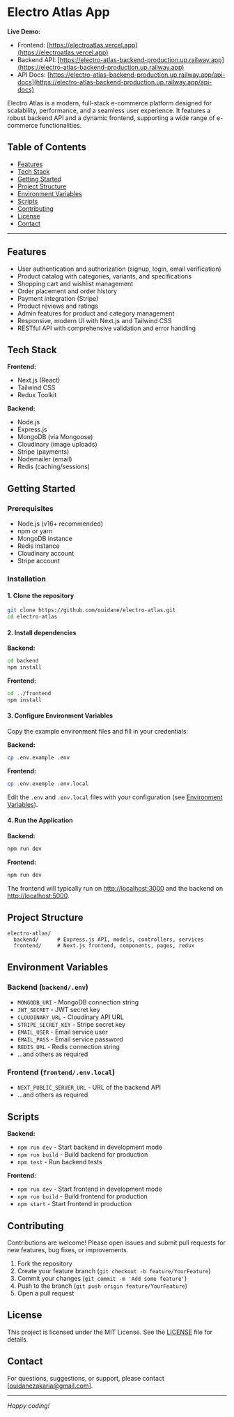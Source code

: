 # Electro Atlas App

**Live Demo:**

- Frontend: [https://electroatlas.vercel.app](https://electroatlas.vercel.app)
- Backend API: [https://electro-atlas-backend-production.up.railway.app](https://electro-atlas-backend-production.up.railway.app)
- API Docs: [https://electro-atlas-backend-production.up.railway.app/api-docs](https://electro-atlas-backend-production.up.railway.app/api-docs)

Electro Atlas is a modern, full-stack e-commerce platform designed for scalability, performance, and a seamless user experience. It features a robust backend API and a dynamic frontend, supporting a wide range of e-commerce functionalities.

## Table of Contents

- [Features](#features)
- [Tech Stack](#tech-stack)
- [Getting Started](#getting-started)
- [Project Structure](#project-structure)
- [Environment Variables](#environment-variables)
- [Scripts](#scripts)
- [Contributing](#contributing)
- [License](#license)
- [Contact](#contact)

---

## Features

- User authentication and authorization (signup, login, email verification)
- Product catalog with categories, variants, and specifications
- Shopping cart and wishlist management
- Order placement and order history
- Payment integration (Stripe)
- Product reviews and ratings
- Admin features for product and category management
- Responsive, modern UI with Next.js and Tailwind CSS
- RESTful API with comprehensive validation and error handling

## Tech Stack

**Frontend:**

- Next.js (React)
- Tailwind CSS
- Redux Toolkit

**Backend:**

- Node.js
- Express.js
- MongoDB (via Mongoose)
- Cloudinary (image uploads)
- Stripe (payments)
- Nodemailer (email)
- Redis (caching/sessions)

## Getting Started

### Prerequisites

- Node.js (v16+ recommended)
- npm or yarn
- MongoDB instance
- Redis instance
- Cloudinary account
- Stripe account

### Installation

#### 1. Clone the repository

```bash
git clone https://github.com/ouidane/electro-atlas.git
cd electro-atlas
```

#### 2. Install dependencies

**Backend:**

```bash
cd backend
npm install
```

**Frontend:**

```bash
cd ../frontend
npm install
```

#### 3. Configure Environment Variables

Copy the example environment files and fill in your credentials:

**Backend:**

```bash
cp .env.example .env
```

**Frontend:**

```bash
cp .env.exemple .env.local
```

Edit the `.env` and `.env.local` files with your configuration (see [Environment Variables](#environment-variables)).

#### 4. Run the Application

**Backend:**

```bash
npm run dev
```

**Frontend:**

```bash
npm run dev
```

The frontend will typically run on [http://localhost:3000](http://localhost:3000) and the backend on [http://localhost:5000](http://localhost:5000).

## Project Structure

```
electro-atlas/
  backend/      # Express.js API, models, controllers, services
  frontend/     # Next.js frontend, components, pages, redux
```

## Environment Variables

### Backend (`backend/.env`)

- `MONGODB_URI` - MongoDB connection string
- `JWT_SECRET` - JWT secret key
- `CLOUDINARY_URL` - Cloudinary API URL
- `STRIPE_SECRET_KEY` - Stripe secret key
- `EMAIL_USER` - Email service user
- `EMAIL_PASS` - Email service password
- `REDIS_URL` - Redis connection string
- ...and others as required

### Frontend (`frontend/.env.local`)

- `NEXT_PUBLIC_SERVER_URL` - URL of the backend API
- ...and others as required

## Scripts

**Backend:**

- `npm run dev` - Start backend in development mode
- `npm run build` - Build backend for production
- `npm test` - Run backend tests

**Frontend:**

- `npm run dev` - Start frontend in development mode
- `npm run build` - Build frontend for production
- `npm start` - Start frontend in production

## Contributing

Contributions are welcome! Please open issues and submit pull requests for new features, bug fixes, or improvements.

1. Fork the repository
2. Create your feature branch (`git checkout -b feature/YourFeature`)
3. Commit your changes (`git commit -m 'Add some feature'`)
4. Push to the branch (`git push origin feature/YourFeature`)
5. Open a pull request

## License

This project is licensed under the MIT License. See the [LICENSE](LICENSE) file for details.

## Contact

For questions, suggestions, or support, please contact [ouidanezakaria@gmail.com].

---

_Happy coding!_

